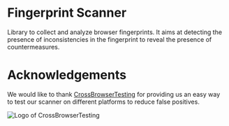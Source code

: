# Fingerprint Scanner

Library to collect and analyze browser fingerprints.
It aims at detecting the presence of inconsistencies in the fingerprint to reveal the presence 
of countermeasures.

# Acknowledgements
We would like to thank [CrossBrowserTesting](https://crossbrowsertesting.com) for providing us an easy way to test our scanner on different platforms to reduce false positives.

![Logo of CrossBrowserTesting](https://seeklogo.com/images/C/cross-browser-testing-logo-300E2AF44B-seeklogo.com.png)
